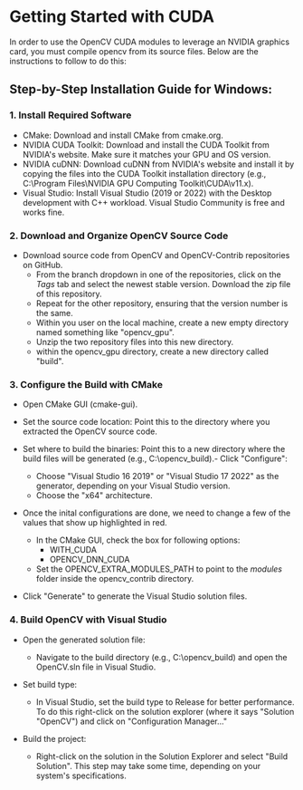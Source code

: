 # Getting Started with CUDA
In order to use the OpenCV CUDA modules to leverage an NVIDIA graphics card, you must compile opencv from its source files. Below are the instructions to follow to do this:

## Step-by-Step Installation Guide for Windows:
### 1. Install Required Software
- CMake: Download and install CMake from cmake.org.
- NVIDIA CUDA Toolkit: Download and install the CUDA Toolkit from NVIDIA's website. Make sure it matches your GPU and OS version.
- NVIDIA cuDNN: Download cuDNN from NVIDIA's website and install it by copying the files into the CUDA Toolkit installation directory (e.g., C:\Program Files\NVIDIA GPU Computing Toolkit\CUDA\v11.x).
- Visual Studio: Install Visual Studio (2019 or 2022) with the Desktop development with C++ workload. Visual Studio Community is free and works fine.

### 2. Download and Organize OpenCV Source Code
 - Download source code from OpenCV and OpenCV-Contrib repositories on GitHub.
   - From the branch dropdown in one of the repositories, click on the *Tags* tab and select the newest stable version. Download the zip file of this repository.
   - Repeat for the other repository, ensuring that the version number is the same.
   - Within you user on the local machine, create a new empty directory named something like "opencv_gpu".
   - Unzip the two repository files into this new directory.
   - within the opencv_gpu directory, create a new directory called "build".
  
### 3. Configure the Build with CMake
- Open CMake GUI (cmake-gui).
- Set the source code location: Point this to the directory where you extracted the OpenCV source code.
- Set where to build the binaries: Point this to a new directory where the build files will be generated (e.g., C:\opencv_build).- Click "Configure":
   - Choose "Visual Studio 16 2019" or "Visual Studio 17 2022" as the generator, depending on your Visual Studio version.
   - Choose the "x64" architecture.
 
- Once the inital configurations are done, we need to change a few of the values that show up highlighted in red.
   - In the CMake GUI, check the box for following options:
      - WITH_CUDA
      - OPENCV_DNN_CUDA
   - Set the OPENCV_EXTRA_MODULES_PATH to point to the *modules* folder inside the opencv_contrib directory.

- Click "Generate" to generate the Visual Studio solution files.

### 4. Build OpenCV with Visual Studio
- Open the generated solution file:
   - Navigate to the build directory (e.g., C:\opencv_build) and open the OpenCV.sln file in Visual Studio.
- Set build type:
   - In Visual Studio, set the build type to Release for better performance. To do this right-click on the solution explorer (where it says "Solution "OpenCV") and click on "Configuration Manager..."

- Build the project:
   - Right-click on the solution in the Solution Explorer and select "Build Solution". This step may take some time, depending on your system's specifications.
